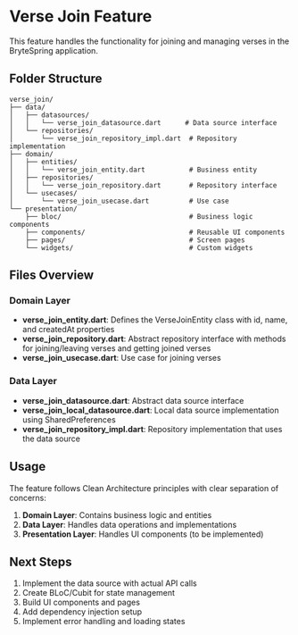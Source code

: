 # Verse Join Feature

This feature handles the functionality for joining and managing verses in the BryteSpring application.

## Folder Structure

```
verse_join/
├── data/
│   ├── datasources/
│   │   └── verse_join_datasource.dart      # Data source interface
│   └── repositories/
│       └── verse_join_repository_impl.dart  # Repository implementation
├── domain/
│   ├── entities/
│   │   └── verse_join_entity.dart           # Business entity
│   ├── repositories/
│   │   └── verse_join_repository.dart       # Repository interface
│   └── usecases/
│       └── verse_join_usecase.dart          # Use case
└── presentation/
    ├── bloc/                                # Business logic components
    ├── components/                          # Reusable UI components
    ├── pages/                               # Screen pages
    └── widgets/                             # Custom widgets
```

## Files Overview

### Domain Layer

- **verse_join_entity.dart**: Defines the VerseJoinEntity class with id, name, and createdAt properties
- **verse_join_repository.dart**: Abstract repository interface with methods for joining/leaving verses and getting joined verses
- **verse_join_usecase.dart**: Use case for joining verses

### Data Layer

- **verse_join_datasource.dart**: Abstract data source interface
- **verse_join_local_datasource.dart**: Local data source implementation using SharedPreferences
- **verse_join_repository_impl.dart**: Repository implementation that uses the data source

## Usage

The feature follows Clean Architecture principles with clear separation of concerns:

1. **Domain Layer**: Contains business logic and entities
2. **Data Layer**: Handles data operations and implementations
3. **Presentation Layer**: Handles UI components (to be implemented)

## Next Steps

1. Implement the data source with actual API calls
2. Create BLoC/Cubit for state management
3. Build UI components and pages
4. Add dependency injection setup
5. Implement error handling and loading states
